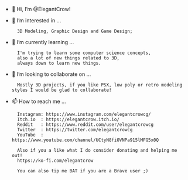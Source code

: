 - 👋 Hi, I’m @ElegantCrow!
- 👀 I’m interested in ...

        3D Modeling, Graphic Design and Game Design;

- 🌱 I’m currently learning ...

        I'm trying to learn some computer science concepts,
        also a lot of new things related to 3D,
        always down to learn new things.

- 💞️ I’m looking to collaborate on ...
        
        Mostly 3D projects, if you like PSX, low poly or retro modeling styles I would be glad to collaborate!
        
- 📫 How to reach me ...

        Instagram: https://www.instagram.com/elegantcrowcg/
        Itch.io  : https://elegantcrow.itch.io/
        Reddit   : https://www.reddit.com/user/elegantcrowcg
        Twitter  : https://twitter.com/elegantcrowcg
        YouTube  : https://www.youtube.com/channel/UCtyN8fiOVNPa915lMFG5x0Q

        Also if you a like what I do consider donating and helping me out!
        https://ko-fi.com/elegantcrow
        
        You can also tip me BAT if you are a Brave user ;)

<!---
ElegantCrow/ElegantCrow is a ✨ special ✨ repository because its `README.md` (this file) appears on your GitHub profile.
You can click the Preview link to take a look at your changes.
--->
